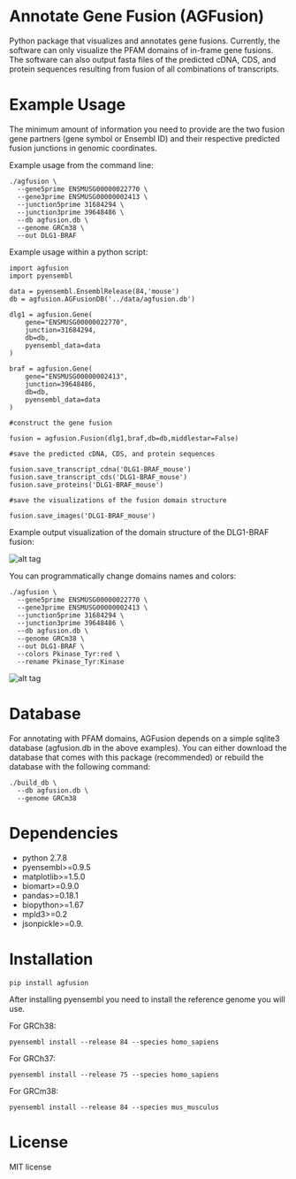 # Annotate Gene Fusion (AGFusion)
Python package that visualizes and annotates gene fusions. Currently, the software can only visualize the PFAM domains of in-frame gene fusions. The software can also output fasta files of the predicted cDNA, CDS, and protein sequences resulting from fusion of all combinations of transcripts.

# Example Usage

The minimum amount of information you need to provide are the two fusion gene partners (gene symbol or Ensembl ID) and their respective predicted fusion junctions in genomic coordinates.

Example usage from the command line:

```
./agfusion \
  --gene5prime ENSMUSG00000022770 \
  --gene3prime ENSMUSG00000002413 \
  --junction5prime 31684294 \
  --junction3prime 39648486 \
  --db agfusion.db \
  --genome GRCm38 \
  --out DLG1-BRAF
```

Example usage within a python script:

```
import agfusion
import pyensembl

data = pyensembl.EnsemblRelease(84,'mouse')
db = agfusion.AGFusionDB('../data/agfusion.db')

dlg1 = agfusion.Gene(
    gene="ENSMUSG00000022770",
    junction=31684294,
    db=db,
    pyensembl_data=data
)

braf = agfusion.Gene(
    gene="ENSMUSG00000002413",
    junction=39648486,
    db=db,
    pyensembl_data=data
)

#construct the gene fusion

fusion = agfusion.Fusion(dlg1,braf,db=db,middlestar=False)

#save the predicted cDNA, CDS, and protein sequences

fusion.save_transcript_cdna('DLG1-BRAF_mouse')
fusion.save_transcript_cds('DLG1-BRAF_mouse')
fusion.save_proteins('DLG1-BRAF_mouse')

#save the visualizations of the fusion domain structure

fusion.save_images('DLG1-BRAF_mouse')
```

Example output visualization of the domain structure of the DLG1-BRAF fusion:

![alt tag](https://github.com/murphycj/AGFusion/blob/master/test/DLG1-BRAF/ENSMUST00000023454-ENSMUST00000002487.png)

You can programmatically change domains names and colors:

```
./agfusion \
  --gene5prime ENSMUSG00000022770 \
  --gene3prime ENSMUSG00000002413 \
  --junction5prime 31684294 \
  --junction3prime 39648486 \
  --db agfusion.db \
  --genome GRCm38 \
  --out DLG1-BRAF \
  --colors Pkinase_Tyr:red \
  --rename Pkinase_Tyr:Kinase
```

![alt tag](https://github.com/murphycj/AGFusion/blob/master/test/DLG1-BRAF/ENSMUST00000132176-ENSMUST00000002487.renam.recolor.png)

# Database

For annotating with PFAM domains, AGFusion depends on a simple sqlite3 database (agfusion.db in the above examples). You can either download the database that comes with this package (recommended) or rebuild the database with the following command:

```
./build_db \
  --db agfusion.db \
  --genome GRCm38
```

# Dependencies

- python 2.7.8
- pyensembl>=0.9.5
- matplotlib>=1.5.0
- biomart>=0.9.0
- pandas>=0.18.1
- biopython>=1.67
- mpld3>=0.2
- jsonpickle>=0.9.

# Installation

```
pip install agfusion
```

After installing pyensembl you need to install the reference genome you will use.

For GRCh38:

```
pyensembl install --release 84 --species homo_sapiens
```

For GRCh37:

```
pyensembl install --release 75 --species homo_sapiens
```

For GRCm38:

```
pyensembl install --release 84 --species mus_musculus
```

# License

MIT license